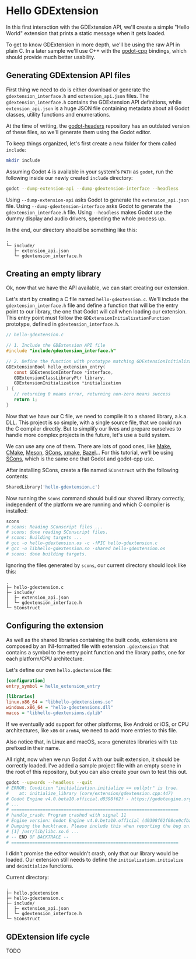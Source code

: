 # Hello GDExtension
In this first interaction with the GDExtension API, we'll create a simple "Hello World" extension that prints a static message when it gets loaded.

To get to know GDExtension in more depth, we'll be using the raw API in plain C.
In a later sample we'll use C++ with the [godot-cpp](https://github.com/godotengine/godot-cpp) bindings, which should provide much better usability.


## Generating GDExtension API files
First thing we need to do is either download or generate the `gdextension_interface.h` and `extension_api.json` files.
The `gdextension_interface.h` contains the GDExtension API definitions, while `extension_api.json` is a huge JSON file containing metadata about all Godot classes, utility functions and enumerations.

At the time of writing, the [godot-headers](https://github.com/godotengine/godot-headers) repository has an outdated version of these files, so we'll generate them using the Godot editor.

To keep things organized, let's first create a new folder for them called `include`:

```sh
mkdir include
```

Assuming Godot 4 is available in your system's `PATH` as `godot`, run the following inside our newly created `include` directory:

```sh
godot --dump-extension-api --dump-gdextension-interface --headless
```

Using `--dump-extension-api` asks Godot to generate the `extension_api.json` file.
Using `--dump-gdextension-interface` asks Godot to generate the `gdextension_interface.h` file.
Using `--headless` makes Godot use the dummy display and audio drivers, speeding the whole process up.

In the end, our directory should be something like this:

```
.
└─ include/
   ├─ extension_api.json
   └─ gdextension_interface.h
```


## Creating an empty library
Ok, now that we have the API available, we can start creating our extension.

Let's start by creating a C file named `hello-gdextension.c`.
We'll include the `gdextension_interface.h` file and define a function that will be the entry point to our library, the one that Godot will call when loading our extension.
This entry point must follow the `GDExtensionInitializationFunction` prototype, defined in `gdextension_interface.h`.

```c
// hello-gdextension.c

// 1. Include the GDExtension API file
#include "include/gdextension_interface.h"

// 2. Define the function with prototype matching GDExtensionInitializationFunction
GDExtensionBool hello_extension_entry(
   const GDExtensionInterface *interface,
   GDExtensionClassLibraryPtr library,
   GDExtensionInitialization *initialization
) {
   // returning 0 means error, returning non-zero means success
   return 1;
}
```

Now that we have our C file, we need to compile it to a shared library, a.k.a. DLL.
This project is so simple, with a single source file, that we could run the C compiler directly.
But to simplify our lives and prepare ourselves to handle more complex projects in the future, let's use a build system.

We can use any one of them.
There are lots of good ones, like [Make](https://www.gnu.org/software/make/), [CMake](https://cmake.org/), [Meson](https://mesonbuild.com/), [SCons](https://scons.org/), [xmake](https://xmake.io), [Bazel](https://bazel.build/)...
For this tutorial, we'll be using [SCons](https://scons.org/), which is the same one that Godot and godot-cpp use.

After installing SCons, create a file named `SConstruct` with the following contents:

```python
SharedLibrary('hello-gdextension.c')
```

Now running the `scons` command should build our shared library correctly, independent of the platform we are running and which C compiler is installed:

```sh
scons
# scons: Reading SConscript files ...
# scons: done reading SConscript files.
# scons: Building targets ...
# gcc -o hello-gdextension.os -c -fPIC hello-gdextension.c
# gcc -o libhello-gdextension.so -shared hello-gdextension.os
# scons: done building targets.
```

Ignoring the files generated by `scons`, our current directory should look like this:

```
.
├─ hello-gdextension.c
├─ include/
│  ├─ extension_api.json
│  └─ gdextension_interface.h
└─ SConstruct
```


## Configuring the extension
As well as the shared libraries containing the built code, extensions are composed by an INI-formatted file with extension `.gdextension` that contains a symbol to the entry point function and the library paths, one for each platform/CPU architecture.

Let's define our own `hello.gdextension` file:

```ini
[configuration]
entry_symbol = hello_extension_entry

[libraries]
linux.x86_64 = "libhello-gdextensions.so"
windows.x86_64 = "hello-gdextensions.dll"
macos = "libhello-gdextensions.dylib"
```

If we eventually add support for other platforms, like Android or iOS, or CPU architectures, like `x86` or `arm64`, we need to add more entries to this file.

Also notice that, in Linux and macOS, `scons` generates libraries with `lib` prefixed in their name.

All right, now when we run Godot 4 with our built extension, it should be correctly loaded.
I've added a sample project file with an empty scene in the root of this repository, but you can also create your own to test this out.

```sh
godot --upwards --headless --quit
# ERROR: Condition "initialization.initialize == nullptr" is true.
#    at: initialize_library (core/extension/gdextension.cpp:447)
# Godot Engine v4.0.beta10.official.d0398f62f - https://godotengine.org
# ...
# ================================================================
# handle_crash: Program crashed with signal 11
# Engine version: Godot Engine v4.0.beta10.official (d0398f62f08ce0cfba80990b21c6af4181f93fe9)
# Dumping the backtrace. Please include this when reporting the bug on: https://github.com/godotengine/godot/issues
# [1] /usr/lib/libc.so.6 ...
# -- END OF BACKTRACE --
# ================================================================
```

I didn't promise the editor wouldn't crash, only that our library would be loaded.
Our extension still needs to define the `initialization.initialize` and `deinitialize` functions.

Current directory:

```
.
├─ hello.gdextension
├─ hello-gdextension.c
├─ include/
│  ├─ extension_api.json
│  └─ gdextension_interface.h
└─ SConstruct
```


## GDExtension life cycle
TODO
